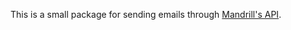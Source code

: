 This is a small package for sending emails through [Mandrill's
API](https://mandrillapp.com/api/docs/).

